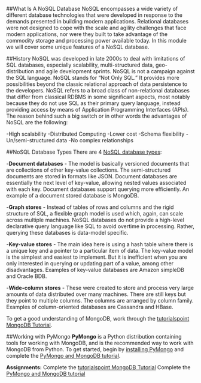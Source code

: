 ##What Is A NoSQL Database
NoSQL encompasses a wide variety of different database technologies that were developed in response to the demands presented in building modern applications. Relational databases were not designed to cope with the scale and agility challenges that face modern applications, nor were they built to take advantage of the commodity storage and processing power available today. In this module we will cover some unique features of a NoSQL database.

##History
NoSQL was developed in late 2000s to deal with limitations of SQL databases, especially scalability, multi-structured data, geo-distribution and agile development sprints. NoSQL is not a campaign against the SQL language. NoSQL stands for “Not Only SQL.” It provides more possibilities beyond the classic relational approach of data persistence to the developers.
NoSQL refers to a broad class of non-relational databases that differ from classical RDBMS in some significant aspects, most notably because they do not use SQL as their primary query language, instead providing access by means of Application Programming Interfaces (APIs).
The reason behind such a big switch or in other words the advantages of NoSQL are the following:

-High scalability
-Distributed Computing
-Lower cost
-Schema flexibility
-Un/semi-structured data
-No complex relationships

##NoSQL Database Types
There are 4 [NoSQL database types](https://www.mongodb.com/nosql-explained):

-**Document databases** - The model is basically versioned documents that are collections of other key-value collections. The semi-structured documents are stored in formats like JSON. Document databases are essentially the next level of key-value, allowing nested values associated with each key. Document databases support querying more efficiently. An example of a document stored database is MongoDB.

-**Graph stores** - Instead of tables of rows and columns and the rigid structure of SQL, a flexible graph model is used which, again, can scale across multiple machines. NoSQL databases do not provide a high-level declarative query language like SQL to avoid overtime in processing. Rather, querying these databases is data-model specific.

-**Key-value stores** - The main idea here is using a hash table where there is a unique key and a pointer to a particular item of data. The key-value model is the simplest and easiest to implement. But it is inefficient when you are only interested in querying or updating part of a value, among other disadvantages. Examples of key-value databases are Amazon simpleDB and Oracle BDB.

-**Wide-column stores** - These were created to store and process very large amounts of data distributed over many machines. There are still keys but they point to multiple columns. The columns are arranged by column family. Examples of column-oriented databases are Cassandra and HBase.

To get a good understanding of MongoDB, work through the [tutorialspoint MongoDB Tutorial](https://www.tutorialspoint.com/mongodb/).

##Working with PyMongo
**PyMongo** is a Python distribution containing tools for working with MongoDB, and is the recommended way to work with MongoDB from Python. To get started, begin by [installing PyMongo](http://www.bogotobogo.com/python/MongoDB_PyMongo/python_MongoDB_pyMongo_tutorial_installing.php) and complete the [PyMongo and MongoDB tutorial](http://api.mongodb.com/python/2.7.2/tutorial.html).


**Assignments:**
Complete the [tutorialspoint MongoDB Tutorial](https://www.tutorialspoint.com/mongodb/)
Complete the [PyMongo and MongoDB tutorial](http://api.mongodb.com/python/2.7.2/tutorial.html)

